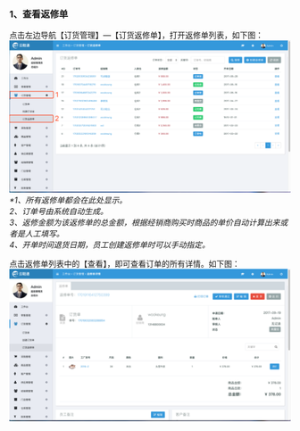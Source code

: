### 1、查看返修单

点击左边导航【订货管理】—【订货返修单】，打开返修单列表，如下图：![](/assets/dhgl-dhfx-1.png)_\*1、所有返修单都会在此处显示。  
  2、订单号由系统自动生成。  
  3、返修金额为该返修单的总金额，根据经销商购买时商品的单价自动计算出来或者是人工填写。  
  4、开单时间退货日期，员工创建返修单时可以手动指定。_

点击返修单列表中的【查看】，即可查看订单的所有详情。如下图：![](/assets/dhgl-dhfx-2.png)

